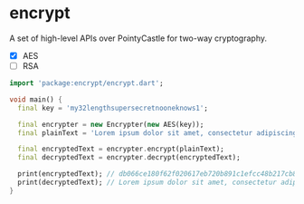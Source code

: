 # encrypt
A set of high-level APIs over PointyCastle for two-way cryptography.

- [x] AES
- [ ] RSA

```dart
import 'package:encrypt/encrypt.dart';

void main() {
  final key = 'my32lengthsupersecretnooneknows1';

  final encrypter = new Encrypter(new AES(key));
  final plainText = 'Lorem ipsum dolor sit amet, consectetur adipiscing elit ........';

  final encryptedText = encrypter.encrypt(plainText);
  final decryptedText = encrypter.decrypt(encryptedText);

  print(encryptedText); // db066ce180f62f020617eb720b891c1efcc48b217cb83272812a8efe3b30e7eae4373ddcede4ea77bdae77d126d95457b3759b1983bf4cb4a6a5b051a5690bdf
  print(decryptedText); // Lorem ipsum dolor sit amet, consectetur adipiscing elit ........
}
```
